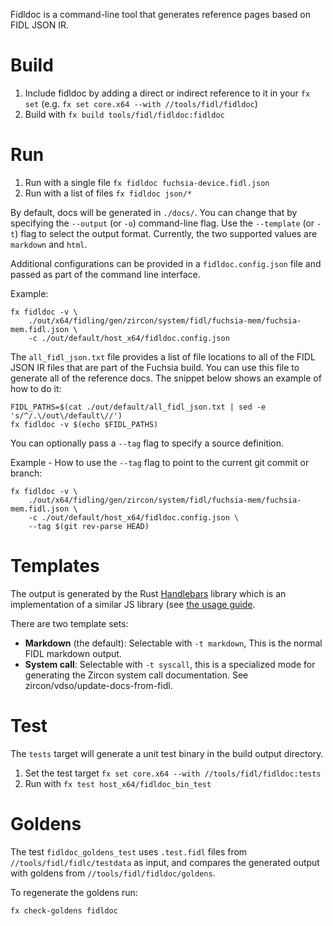 Fidldoc is a command-line tool that generates reference pages based on FIDL JSON IR.

# Build

1. Include fidldoc by adding a direct or indirect reference to it in your `fx set` (e.g. `fx set core.x64 --with //tools/fidl/fidldoc`)
1. Build with `fx build tools/fidl/fidldoc:fidldoc`

# Run

1. Run with a single file `fx fidldoc fuchsia-device.fidl.json`
1. Run with a list of files `fx fidldoc json/*`

By default, docs will be generated in `./docs/`. You can change that by specifying the `--output` (or `-o`) command-line flag.
Use the `--template` (or `-t`) flag to select the output format. Currently, the two supported values are `markdown` and `html`.

Additional configurations can be provided in a `fidldoc.config.json` file and passed as part of the command
line interface.

Example:

```
fx fidldoc -v \
    ./out/x64/fidling/gen/zircon/system/fidl/fuchsia-mem/fuchsia-mem.fidl.json \
    -c ./out/default/host_x64/fidldoc.config.json
```

The `all_fidl_json.txt` file provides a list of file locations to all of the FIDL JSON IR files that
are part of the Fuchsia build. You can use this file to generate all of the reference docs.
The snippet below shows an example of how to do it:

```
FIDL_PATHS=$(cat ./out/default/all_fidl_json.txt | sed -e 's/^/.\/out\/default\//')
fx fidldoc -v $(echo $FIDL_PATHS)
```

You can optionally pass a `--tag` flag to specify a source definition.

Example - How to use the `--tag` flag to point to the current git commit or branch:

```
fx fidldoc -v \
    ./out/x64/fidling/gen/zircon/system/fidl/fuchsia-mem/fuchsia-mem.fidl.json \
    -c ./out/default/host_x64/fidldoc.config.json \
    --tag $(git rev-parse HEAD)
```

# Templates

The output is generated by the Rust
[Handlebars](https://docs.rs/handlebars/latest/handlebars/) library which is an
implementation of a similar JS library (see [the usage
guide](https://handlebarsjs.com/guide/expressions.html).

There are two template sets:

  * **Markdown** (the default): Selectable with `-t markdown`, This is the
    normal FIDL markdown output.
  * **System call**: Selectable with `-t syscall`, this is a specialized mode
    for generating the Zircon system call documentation. See
    zircon/vdso/update-docs-from-fidl.

# Test

The `tests` target will generate a unit test binary in the build output directory.

1. Set the test target `fx set core.x64 --with //tools/fidl/fidldoc:tests`
1. Run with `fx test host_x64/fidldoc_bin_test`

# Goldens

The test `fidldoc_goldens_test` uses `.test.fidl` files from
`//tools/fidl/fidlc/testdata` as input, and compares the generated output with
goldens from `//tools/fidl/fidldoc/goldens`.

To regenerate the goldens run:

```
fx check-goldens fidldoc
```
